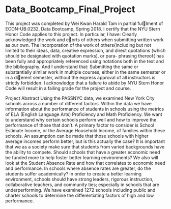 # Data_Bootcamp_Final_Project

This project was completed by Wei Kwan Harald Tam in partial fullment of ECON-UB.0232,
Data Bootcamp, Spring 2018. I certify that the NYU Stern Honor Code applies to this project.
In particular, I have:
Clearly acknowledged the work and eorts of others when submitting written work as our own.
The incorporation of the work of others{including but not limited to their ideas, data, creative
expression, and direct quotations (which should be designated with quotation marks), or para-
phrasing thereof{ has been fully and appropriately referenced using notations both in the text
and the bibliography.
And I understand that:
Submitting the same or substantially similar work in multiple courses, either in the same semester
or in a dierent semester, without the express approval of all instructors is strictly forbidden.
I acknowledge that a failure to abide by NYU Stern Honor Code will result in a failing grade for
the project and course.

Project Abstract
Using the PASSNYC data, we examined New York City schools across a number of different factors. Within the data we have information about the performance of students in schools using the metrics of ELA (English Language Arts) Proficiency and Math Proficiency. We want to understand why certain schools perform well and how to improve the performance of those that don’t. A primary factor to consider is School Estimate Income, or the Average Household Income, of families within these schools. An assumption can be made that those schools with higher average incomes perform better, but is this actually the case? It is important that we as a society make sure that students from varied backgrounds have the ability to compete. Should schools that have a greater economic need be funded more to help foster better learning environments? We also will look at the Student Absence Rate and how that correlates to economic need and performance. In schools where absence rates are greater, do the students suffer academically? In order to create a better learning environment, schools should have strong leaders, rigorous instruction, collaborative teachers, and community ties; especially in schools that are underperforming. We have examined 1272 schools including public and charter schools to determine the differentiating factors of high and low performance.
